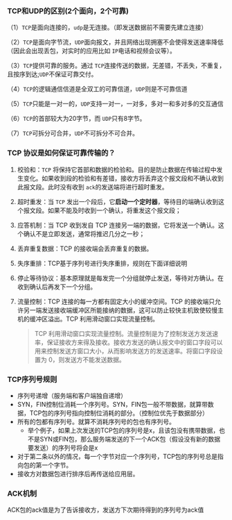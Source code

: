 ### TCP和UDP的区别(2个面向，2个可靠)

（1）`TCP`是面向连接的，`udp`是无连接。（即发送数据前不需要先建立连接）

（2）`TCP`是面向字节流，`UDP`面向报文，并且网络出现拥塞不会使得发送速率降低（因此会出现丢包，对实时的应用比如 `IP`电话和视频会议等）。

（3）`TCP`提供可靠的服务。通过 `TCP`连接传送的数据，无差错，不丢失，不重复，且按序到达;`UDP`不保证可靠交付。

（4）`TCP`的逻辑通信信道是全双工的可靠信道，`UDP`则是不可靠信道

（5）`TCP`只能是一对一的，`UDP`支持一对一，一对多，多对一和多对多的交互通信

（6）`TCP`的首部较大为20字节，而 `UDP`只有8字节。

（7）`TCP`可拆分可合并，`UDP`不可拆分不可合并。

### TCP 协议是如何保证可靠传输的？

1. 校验和：`TCP` 将保持它首部和数据的检验和。目的是防止数据在传输过程中发生变化。如果收到段的检验和有差错，接收方将丢弃这个报文段和不确认收到此报文段。此时没有收到 `ack`的发送端将进行超时重发。
2. 超时重发：当 `TCP` 发出一个段后，它**启动一个定时器**，等待目的端确认收到这个报文段。如果不能及时收到一个确认，将重发这个报文段；
3. 应答机制：当 TCP 收到发自 TCP 连接另一端的数据，它将发送一个确认。这个确认不是立即发送，通常将推迟几分之一秒；
4. 丢弃重复数据：TCP 的接收端会丢弃重复的数据。
5. 失序重排：TCP基于序列号进行失序重排，规则在下面详细说明
6. 停止等待协议：基本原理就是每发完一个分组就停止发送，等待对方确认。在收到确认后再发下一个分组。
7. 流量控制：TCP 连接的每一方都有固定大小的缓冲空间。TCP 的接收端只允许另一端发送接收端缓冲区所能接纳的数据，这可以防止较快主机致使较慢主机的缓冲区溢出。TCP 利用滑动窗口实现流量控制。

   > TCP 利用滑动窗口实现流量控制。流量控制是为了控制发送方发送速率，保证接收方来得及接收。接收方发送的确认报文中的窗口字段可以用来控制发送方窗口大小，从而影响发送方的发送速率。将窗口字段设置为 0，则发送方不能发送数据。
   >

### TCP序列号规则

- 序列号递增（服务端和客户端独自递增）
- SYN，FIN控制位消耗一个序列号。SYN，FIN包一般不带数据，就算带数据，TCP包的序列号指向控制位消耗的部分。（控制位优先于数据部分）
- 所有的包都有序列号。就算不消耗序列号的包也有序列号。
  - 举个例子，如果上次发送的TCP包的序列号是x，且该包没有携带数据，也不是SYN或FIN包，那么服务端发送的下一个ACK包（假设没有新的数据要发送）的序列号将会是x
- 对于第二条以外的情况，每一个字节对应一个序列号，TCP包的序列号总是指向包的第一个字节。
- 接收方对数据包进行排序后再传送给应用层。

### ACK机制

ACK包的ack值是为了告诉接收方，发送方下次期待得到的序列号为ack值
